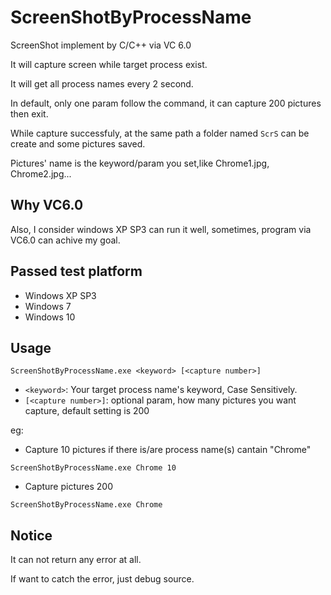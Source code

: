 # ScreenShotByProcessName
ScreenShot implement by C/C++ via VC 6.0

It will capture screen while target process exist.

It will get all process names every 2 second.

In default, only one param follow the command, it can capture 200 pictures then exit.

While capture successfuly, at the same path a folder named `ScrS` can be create and some pictures saved.

Pictures' name is the keyword/param you set,like Chrome1.jpg, Chrome2.jpg...

## Why VC6.0

Also, I consider windows XP SP3 can run it well, sometimes, program via VC6.0 can achive my goal.

## Passed test platform

- Windows XP SP3
- Windows 7
- Windows 10

## Usage

    ScreenShotByProcessName.exe <keyword> [<capture number>]

- `<keyword>`: Your target process name's keyword, Case Sensitively.
- `[<capture number>]`: optional param, how many pictures you want capture, default setting is 200

eg:

- Capture 10 pictures if there is/are process name(s) cantain "Chrome"
```
ScreenShotByProcessName.exe Chrome 10
```

- Capture pictures 200
```
ScreenShotByProcessName.exe Chrome
```

## Notice

It can not return any error at all.

If want to catch the error, just debug source.